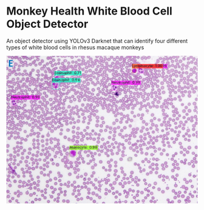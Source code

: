 # Monkey Health White Blood Cell Object Detector
An object detector using YOLOv3 Darknet that can identify four different types of white blood cells in rhesus macaque monkeys

![alt text](https://github.com/CreativeNick/MonkeyHealth/blob/master/img/MHDetectionExample1.jpeg)
